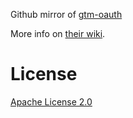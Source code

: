 Github mirror of [gtm-oauth](http://code.google.com/p/gtm-oauth/)

More info on [their wiki](http://code.google.com/p/gtm-oauth/wiki/GTMOAuthIntroduction).

# License

[Apache License 2.0](http://www.apache.org/licenses/LICENSE-2.0)


